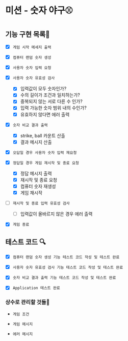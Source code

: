 # 미션 - 숫자 야구⚾

## 기능 구현 목록🎯

- [x] `게임 시작 메세지 출력`

- [x] `컴퓨터 랜덤 숫자 생성`

- [x] `사용자 숫자 입력 요청`

- [x] `사용자 숫자 유효성 검사`

  - [x] 입력값이 모두 숫자인가?
  - [x] 수의 길이가 조건과 일치하는가?
  - [x] 중복되지 않는 서로 다른 수 인가?
  - [x] 입력 가능한 숫자 범위 내의 수인가?
  - [x] 유효하지 않다면 에러 출력

- [x] `숫자 비교 결과 출력`

  - [x] strike, ball 카운트 산출
  - [x] 결과 메시지 산출

- [x] `오답일 경우 사용자 숫자 입력 재요청`

- [x] `정답일 경우 게임 재시작 및 종료 요청`

  - [x] 정답 메시지 출력
  - [x] 재시작 및 종료 요청
  - [x] 컴퓨터 숫자 재생성
  - [x] 게임 재시작

- [ ] `재시작 및 종료 입력 유효성 검사`

  - [ ] 입력값이 올바르지 않은 경우 에러 출력

- [x] `게임 종료`

## 테스트 코드 🔍

- [x] `컴퓨터 랜덤 숫자 생성 기능 테스트 코드 작성 및 테스트 완료`

- [x] `사용자 숫자 유효성 검사 기능 테스트 코드 작성 및 테스트 완료`

- [x] `숫자 비교 결과 출력 기능 테스트 코드 작성 및 테스트 완료`

- [x] `Application 테스트 완료`

### 상수로 관리할 것들📝

- `게임 조건`

- `게임 메시지`

- `에러 메시지`

